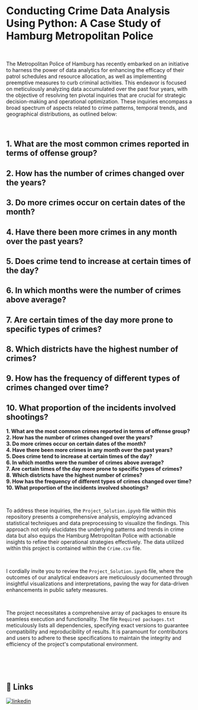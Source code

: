 # Conducting Crime Data Analysis Using Python: A Case Study of Hamburg Metropolitan Police

<br/>

The Metropolitan Police of Hamburg has recently embarked on an initiative to harness the power of data analytics for enhancing the efficacy of their patrol schedules and resource allocation, as well as implementing preemptive measures to curb criminal activities. This endeavor is focused on meticulously analyzing data accumulated over the past four years, with the objective of resolving ten pivotal inquiries that are crucial for strategic decision-making and operational optimization. These inquiries encompass a broad spectrum of aspects related to crime patterns, temporal trends, and geographical distributions, as outlined below:

<br/>

## 1. What are the most common crimes reported in terms of offense group?
## 2. How has the number of crimes changed over the years?
## 3. Do more crimes occur on certain dates of the month?
## 4. Have there been more crimes in any month over the past years?
## 5. Does crime tend to increase at certain times of the day?
## 6. In which months were the number of crimes above average?
## 7. Are certain times of the day more prone to specific types of crimes?
## 8. Which districts have the highest number of crimes?
## 9. How has the frequency of different types of crimes changed over time?
## 10. What proportion of the incidents involved shootings?

**1. What are the most common crimes reported in terms of offense group?**
<br/>
**2. How has the number of crimes changed over the years?**
<br/>
**3. Do more crimes occur on certain dates of the month?**
<br/>
**4. Have there been more crimes in any month over the past years?**
<br/>
**5. Does crime tend to increase at certain times of the day?**
<br/>
**6. In which months were the number of crimes above average?**
<br/>
**7. Are certain times of the day more prone to specific types of crimes?**
<br/>
**8. Which districts have the highest number of crimes?**
<br/>
**9. How has the frequency of different types of crimes changed over time?**
<br/>
**10. What proportion of the incidents involved shootings?**

<br/>

To address these inquiries, the `Project_Solution.ipynb` file within this repository presents a comprehensive analysis, employing advanced statistical techniques and data preprocessing to visualize the findings. This approach not only elucidates the underlying patterns and trends in crime data but also equips the Hamburg Metropolitan Police with actionable insights to refine their operational strategies effectively. The data utilized within this project is contained within the `Crime.csv` file.

<br/>

I cordially invite you to review the `Project_Solution.ipynb` file, where the outcomes of our analytical endeavors are meticulously documented through insightful visualizations and interpretations, paving the way for data-driven enhancements in public safety measures.

<br/>

The project necessitates a comprehensive array of packages to ensure its seamless execution and functionality. The file `Required packages.txt` meticulously lists all dependencies, specifying exact versions to guarantee compatibility and reproducibility of results. It is paramount for contributors and users to adhere to these specifications to maintain the integrity and efficiency of the project's computational environment.

<br/>

<br/>

<br/>

## 🔗 Links
[![linkedin](https://img.shields.io/badge/linkedin-0A66C2?style=for-the-badge&logo=linkedin&logoColor=white)](https://www.linkedin.com/in/dipu1591/)

